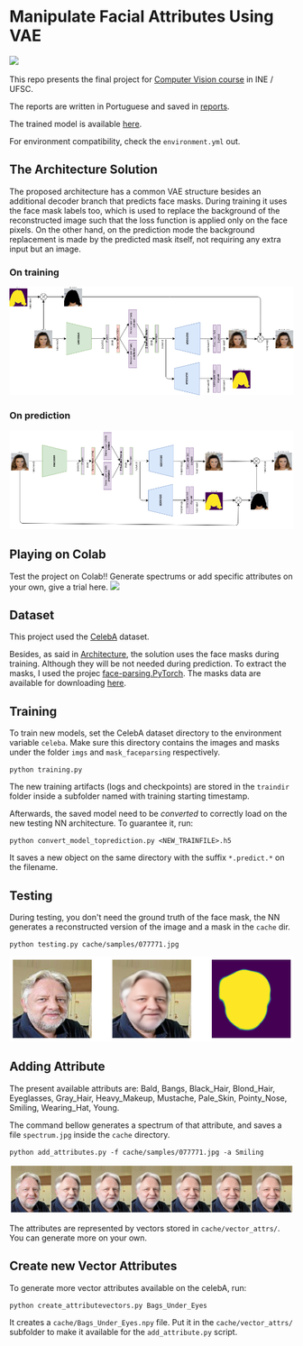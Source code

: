 # Manipulate Facial Attributes Using VAE

[![](https://colab.research.google.com/assets/colab-badge.svg)](https://colab.research.google.com/drive/1auI8GsWtazP_FHHOX0iAZ6cyC2NX3cZE?usp=sharing)

This repo presents the final project for [Computer Vision course](https://www.inf.ufsc.br/~aldo.vw/visao/) in INE / UFSC.  

The reports are written in Portuguese and saved in [reports](./reports).  

The trained model is available [here](traindir/trained_113steps/checkpoints/weights.111-1.25-1.30-1.13-0.08-0.10-0.00.h5).  

For environment compatibility, check the `environment.yml` out.  
  

## The Architecture Solution

The proposed architecture has a common VAE structure besides an additional decoder branch that predicts face masks. During training it uses the face mask labels too, which is used to replace the background of the reconstructed image such that the loss function is applied only on the face pixels. On the other hand, on the prediction mode the background replacement is made by the predicted mask itself, not requiring any extra input but an image.

### On training

<img src="reports/pics/VAE_Architecture_Short.png" width="800"/>

### On prediction

<img src="reports/pics/VAE_Architecture_Short_Predict.png" width="800"/>

## Playing on Colab

Test the project on Colab!! Generate spectrums or add specific attributes on your own, give a trial here. [![](https://colab.research.google.com/assets/colab-badge.svg)](https://colab.research.google.com/drive/1auI8GsWtazP_FHHOX0iAZ6cyC2NX3cZE?usp=sharing)  

## Dataset 

This project used the [CelebA](http://mmlab.ie.cuhk.edu.hk/projects/CelebA.html) dataset.  

Besides, as said in [Architecture](#architecture), the solution uses the face masks during training. Although they will be not needed during prediction. To extract the masks, I used the projec [face-parsing.PyTorch](https://github.com/zllrunning/face-parsing.PyTorch). The masks data are available for downloading [here](https://drive.google.com/file/d/1BJsxPWnBWxYWHRqMrhjBj3f324SHhBQp/view?usp=sharing).  

## Training

To train new models, set the CelebA dataset directory to the environment variable `celeba`. Make sure this directory contains the images and masks under the folder `imgs` and `mask_faceparsing` respectively.  
```
python training.py
```

The new training artifacts (logs and checkpoints) are stored in the `traindir` folder inside a subfolder named with training starting timestamp.  

Afterwards, the saved model need to be *converted* to correctly load on the new testing NN architecture. To guarantee it, run:  
``` 
python convert_model_toprediction.py <NEW_TRAINFILE>.h5
```
It saves a new object on the same directory with the suffix `*.predict.*` on the filename.  

## Testing

During testing, you don't need the ground truth of the face mask, the NN generates a reconstructed version of the image and a mask in the `cache` dir.  
```
python testing.py cache/samples/077771.jpg
```

![](./reports/pics/out_077771.png)


## Adding Attribute

The present available attributs are: Bald, Bangs, Black_Hair, Blond_Hair, Eyeglasses, Gray_Hair, Heavy_Makeup, Mustache, Pale_Skin, Pointy_Nose, Smiling, Wearing_Hat, Young.  

The command bellow generates a spectrum of that attribute, and saves a file `spectrum.jpg` inside the `cache` directory.  

```
python add_attributes.py -f cache/samples/077771.jpg -a Smiling
```

![](reports/pics/out_077771_spectrum.png)

The attributes are represented by vectors stored in `cache/vector_attrs/`. You can generate more on your own.  

## Create new Vector Attributes  

To generate more vector attributes available on the celebA, run:  
```
python create_attributevectors.py Bags_Under_Eyes 
```

It creates a `cache/Bags_Under_Eyes.npy` file. Put it in the `cache/vector_attrs/` subfolder to make it available for the `add_attribute.py` script.  

